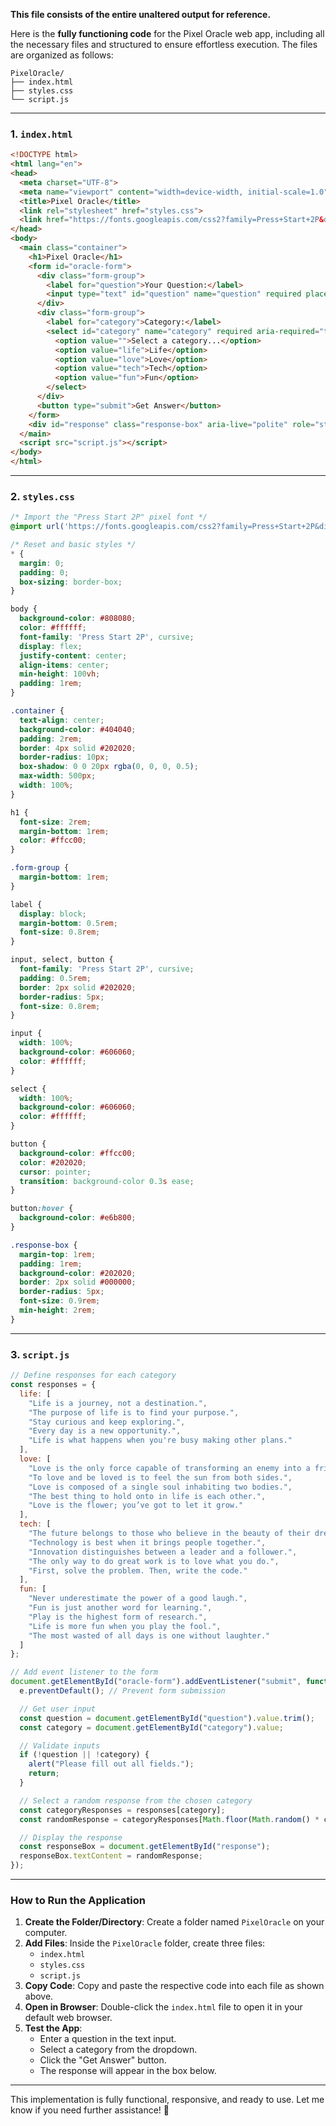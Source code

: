 **This file consists of the entire unaltered output for reference.**

Here is the **fully functioning code** for the Pixel Oracle web app, including all the necessary files and structured to ensure effortless execution. The files are organized as follows:

```
PixelOracle/
├── index.html
├── styles.css
└── script.js
```

---

### **1. `index.html`**
```html
<!DOCTYPE html>
<html lang="en">
<head>
  <meta charset="UTF-8">
  <meta name="viewport" content="width=device-width, initial-scale=1.0">
  <title>Pixel Oracle</title>
  <link rel="stylesheet" href="styles.css">
  <link href="https://fonts.googleapis.com/css2?family=Press+Start+2P&display=swap" rel="stylesheet">
</head>
<body>
  <main class="container">
    <h1>Pixel Oracle</h1>
    <form id="oracle-form">
      <div class="form-group">
        <label for="question">Your Question:</label>
        <input type="text" id="question" name="question" required placeholder="Ask me anything..." aria-required="true">
      </div>
      <div class="form-group">
        <label for="category">Category:</label>
        <select id="category" name="category" required aria-required="true">
          <option value="">Select a category...</option>
          <option value="life">Life</option>
          <option value="love">Love</option>
          <option value="tech">Tech</option>
          <option value="fun">Fun</option>
        </select>
      </div>
      <button type="submit">Get Answer</button>
    </form>
    <div id="response" class="response-box" aria-live="polite" role="status"></div>
  </main>
  <script src="script.js"></script>
</body>
</html>
```

---

### **2. `styles.css`**
```css
/* Import the "Press Start 2P" pixel font */
@import url('https://fonts.googleapis.com/css2?family=Press+Start+2P&display=swap');

/* Reset and basic styles */
* {
  margin: 0;
  padding: 0;
  box-sizing: border-box;
}

body {
  background-color: #808080;
  color: #ffffff;
  font-family: 'Press Start 2P', cursive;
  display: flex;
  justify-content: center;
  align-items: center;
  min-height: 100vh;
  padding: 1rem;
}

.container {
  text-align: center;
  background-color: #404040;
  padding: 2rem;
  border: 4px solid #202020;
  border-radius: 10px;
  box-shadow: 0 0 20px rgba(0, 0, 0, 0.5);
  max-width: 500px;
  width: 100%;
}

h1 {
  font-size: 2rem;
  margin-bottom: 1rem;
  color: #ffcc00;
}

.form-group {
  margin-bottom: 1rem;
}

label {
  display: block;
  margin-bottom: 0.5rem;
  font-size: 0.8rem;
}

input, select, button {
  font-family: 'Press Start 2P', cursive;
  padding: 0.5rem;
  border: 2px solid #202020;
  border-radius: 5px;
  font-size: 0.8rem;
}

input {
  width: 100%;
  background-color: #606060;
  color: #ffffff;
}

select {
  width: 100%;
  background-color: #606060;
  color: #ffffff;
}

button {
  background-color: #ffcc00;
  color: #202020;
  cursor: pointer;
  transition: background-color 0.3s ease;
}

button:hover {
  background-color: #e6b800;
}

.response-box {
  margin-top: 1rem;
  padding: 1rem;
  background-color: #202020;
  border: 2px solid #000000;
  border-radius: 5px;
  font-size: 0.9rem;
  min-height: 2rem;
}
```

---

### **3. `script.js`**
```javascript
// Define responses for each category
const responses = {
  life: [
    "Life is a journey, not a destination.",
    "The purpose of life is to find your purpose.",
    "Stay curious and keep exploring.",
    "Every day is a new opportunity.",
    "Life is what happens when you're busy making other plans."
  ],
  love: [
    "Love is the only force capable of transforming an enemy into a friend.",
    "To love and be loved is to feel the sun from both sides.",
    "Love is composed of a single soul inhabiting two bodies.",
    "The best thing to hold onto in life is each other.",
    "Love is the flower; you’ve got to let it grow."
  ],
  tech: [
    "The future belongs to those who believe in the beauty of their dreams.",
    "Technology is best when it brings people together.",
    "Innovation distinguishes between a leader and a follower.",
    "The only way to do great work is to love what you do.",
    "First, solve the problem. Then, write the code."
  ],
  fun: [
    "Never underestimate the power of a good laugh.",
    "Fun is just another word for learning.",
    "Play is the highest form of research.",
    "Life is more fun when you play the fool.",
    "The most wasted of all days is one without laughter."
  ]
};

// Add event listener to the form
document.getElementById("oracle-form").addEventListener("submit", function (e) {
  e.preventDefault(); // Prevent form submission

  // Get user input
  const question = document.getElementById("question").value.trim();
  const category = document.getElementById("category").value;

  // Validate inputs
  if (!question || !category) {
    alert("Please fill out all fields.");
    return;
  }

  // Select a random response from the chosen category
  const categoryResponses = responses[category];
  const randomResponse = categoryResponses[Math.floor(Math.random() * categoryResponses.length)];

  // Display the response
  const responseBox = document.getElementById("response");
  responseBox.textContent = randomResponse;
});
```

---

### **How to Run the Application**
1. **Create the Folder/Directory**: Create a folder named `PixelOracle` on your computer.
2. **Add Files**: Inside the `PixelOracle` folder, create three files:
   - `index.html`
   - `styles.css`
   - `script.js`
3. **Copy Code**: Copy and paste the respective code into each file as shown above.
4. **Open in Browser**: Double-click the `index.html` file to open it in your default web browser.
5. **Test the App**:
   - Enter a question in the text input.
   - Select a category from the dropdown.
   - Click the "Get Answer" button.
   - The response will appear in the box below.

---

This implementation is fully functional, responsive, and ready to use. Let me know if you need further assistance! 🚀